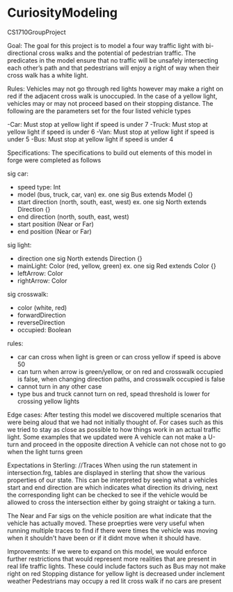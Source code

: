 # CuriosityModeling
CS1710GroupProject

Goal:
The goal for this project is to model a four way traffic light with bi-directional cross walks and the potential of pedestrian traffic. The predicates in the model ensure that no traffic will be unsafely intersecting each other’s path and that pedestrians will enjoy a right of way when their cross walk has a white light.


Rules:
Vehicles may not go through red lights however may make a right on red if the adjacent cross walk is unoccupied. In the case of a yellow light, vehicles may or may not proceed based on their stopping distance. The following are the parameters set for the four listed vehicle types

-Car: Must stop at yellow light if speed is under 7
-Truck: Must stop at yellow light if speed is under 6
-Van: Must stop at yellow light if speed is under 5
-Bus: Must stop at yellow light if speed is under 4



Specifications:
The specifications to build out elements of this model in forge were completed as follows  

sig car:
-  speed type: Int 
-  model (bus, truck, car, van) ex. one sig Bus extends Model {}
-  start direction (north, south, east, west) ex. one sig North extends Direction {}
-  end direction (north, south, east, west)
-  start position (Near or Far)
-  end position (Near or Far)

sig light:
-  direction one sig North extends Direction {}
-  mainLight: Color (red, yellow, green) ex. one sig Red extends Color {}
-  leftArrow: Color
-  rightArrow: Color

sig crosswalk:
-  color (white, red)
-  forwardDirection
-  reverseDirection
-  occupied: Boolean

rules: 
- car can cross when light is green or can cross yellow if speed is above 50
- can turn when arrow is green/yellow, or on red and crosswalk occupied is false, when changing direction paths, and crosswalk occupied is false
- cannot turn in any other case
- type bus and truck cannot turn on red, spead threshold is lower for crossing yellow lights



Edge cases: 
After testing this model we discovered multiple scenarios that were being aloud that we had not initially thought of. For cases such as this we tried to stay as close as possible to how things work in an actual traffic light. Some examples that we updated were
A vehicle can not make a U-turn and proceed in the opposite direction
A vehicle can not chose not to go when the light turns green 




Expectations in Sterling:
//Traces
When using the run statement in intersection.frg, tables are displayed in sterling that show the various 
properties of our state. This can be interpreted by seeing what a vehicles start and end direction are 
which indicates what direction its driving, next the corresponding light can be checked to see if the
vehicle would be allowed to cross the intersection either by going straight or taking a turn.

The Near and Far sigs on the vehicle position are what indicate that the vehicle has actually moved.
These proeprties were very useful when running multiple traces to find if there were times the vehicle
was moving when it shouldn't have been or if it didnt move when it should have.   
   
   
   
Improvements:
If we were to expand on this model, we would enforce further restrictions that would represent more realities that are present in real life traffic lights. These could include factors such as
Bus may not make right on red
Stopping distance for yellow light is decreased under inclement weather
Pedestrians may occupy a red lit cross walk if no cars are present



